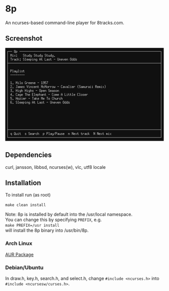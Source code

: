 # 8p

An ncurses-based command-line player for 8tracks.com.

## Screenshot
![Screenshot](Screenshot.png?raw=true)

## Dependencies
curl, jansson, libbsd, ncurses(w), vlc, utf8 locale

## Installation

To install run (as root)  

`make clean install`

Note: 8p is installed by default into the /usr/local namespace.  
You can change this by specifying `PREFIX`, e.g.  
`make PREFIX=/usr install`  
will install the 8p binary into /usr/bin/8p.

### Arch Linux

[AUR Package](https://aur.archlinux.org/packages/8p)

### Debian/Ubuntu

In draw.h, key.h, search.h, and select.h, change `#include <ncurses.h>` into `#include <ncursesw/curses.h>`.

